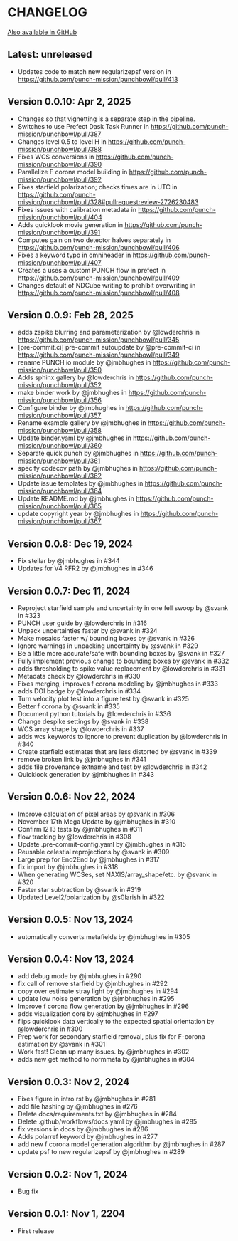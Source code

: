 # CHANGELOG

[Also available in GitHub](https://github.com/punch-mission/punchbowl/releases)

## Latest: unreleased

- Updates code to match new regularizepsf version in https://github.com/punch-mission/punchbowl/pull/413

## Version 0.0.10: Apr 2, 2025

- Changes so that vignetting is a separate step in the pipeline.
- Switches to use Prefect Dask Task Runner in https://github.com/punch-mission/punchbowl/pull/387
- Changes level 0.5 to level H in https://github.com/punch-mission/punchbowl/pull/388
- Fixes WCS conversions in https://github.com/punch-mission/punchbowl/pull/390
- Parallelize F corona model building in https://github.com/punch-mission/punchbowl/pull/392
- Fixes starfield polarization; checks times are in UTC in https://github.com/punch-mission/punchbowl/pull/328#pullrequestreview-2726230483
- Fixes issues with calibration metadata in https://github.com/punch-mission/punchbowl/pull/404
- Adds quicklook movie generation in https://github.com/punch-mission/punchbowl/pull/391
- Computes gain on two detector halves separately in https://github.com/punch-mission/punchbowl/pull/406
- Fixes a keyword typo in omniheader in https://github.com/punch-mission/punchbowl/pull/407
- Creates a uses a custom PUNCH flow in prefect in https://github.com/punch-mission/punchbowl/pull/409
- Changes default of NDCube writing to prohibit overwriting in https://github.com/punch-mission/punchbowl/pull/408

## Version 0.0.9: Feb 28, 2025

* adds zspike blurring and parameterization by @lowderchris in https://github.com/punch-mission/punchbowl/pull/345
* [pre-commit.ci] pre-commit autoupdate by @pre-commit-ci in https://github.com/punch-mission/punchbowl/pull/349
* rename PUNCH io module by @jmbhughes in https://github.com/punch-mission/punchbowl/pull/350
* Adds sphinx gallery by @lowderchris in https://github.com/punch-mission/punchbowl/pull/352
* make binder work by @jmbhughes in https://github.com/punch-mission/punchbowl/pull/356
* Configure binder by @jmbhughes in https://github.com/punch-mission/punchbowl/pull/357
* Rename example gallery by @jmbhughes in https://github.com/punch-mission/punchbowl/pull/358
* Update binder.yaml by @jmbhughes in https://github.com/punch-mission/punchbowl/pull/360
* Separate quick punch by @jmbhughes in https://github.com/punch-mission/punchbowl/pull/361
* specify codecov path by @jmbhughes in https://github.com/punch-mission/punchbowl/pull/362
* Update issue templates by @jmbhughes in https://github.com/punch-mission/punchbowl/pull/364
* Update README.md by @jmbhughes in https://github.com/punch-mission/punchbowl/pull/365
* update copyright year by @jmbhughes in https://github.com/punch-mission/punchbowl/pull/367

## Version 0.0.8: Dec 19, 2024

- Fix stellar by @jmbhughes in #344
- Updates for V4 RFR2 by @jmbhughes in #346

## Version 0.0.7: Dec 11, 2024

- Reproject starfield sample and uncertainty in one fell swoop by @svank in #323
- PUNCH user guide by @lowderchris in #316
- Unpack uncertainties faster by @svank in #324
- Make mosaics faster w/ bounding boxes by @svank in #326
- Ignore warnings in unpacking uncertainty by @svank in #329
- Be a little more accurate/safe with bounding boxes by @svank in #327
- Fully implement previous change to bounding boxes by @svank in #332
- adds thresholding to spike value replacement by @lowderchris in #331
- Metadata check by @lowderchris in #330
- Fixes merging, improves f corona modeling by @jmbhughes in #333
- adds DOI badge by @lowderchris in #334
- Turn velocity plot test into a figure test by @svank in #325
- Better f corona by @svank in #335
- Document python tutorials by @lowderchris in #336
- Change despike settings by @svank in #338
- WCS array shape by @lowderchris in #337
- adds wcs keywords to ignore to prevent duplication by @lowderchris in #340
- Create starfield estimates that are less distorted by @svank in #339
- remove broken link by @jmbhughes in #341
- adds file provenance extname and test by @lowderchris in #342
- Quicklook generation by @jmbhughes in #343

## Version 0.0.6: Nov 22, 2024

- Improve calculation of pixel areas by @svank in #306
- November 17th Mega Update by @jmbhughes in #310
- Confirm l2 l3 tests by @jmbhughes in #311
- flow tracking by @lowderchris in #308
- Update .pre-commit-config.yaml by @jmbhughes in #315
- Reusable celestial reprojections by @svank in #309
- Large prep for End2End by @jmbhughes in #317
- fix import by @jmbhughes in #318
- When generating WCSes, set NAXIS/array_shape/etc. by @svank in #320
- Faster star subtraction by @svank in #319
- Updated Level2/polarization by @s0larish in #322

## Version 0.0.5: Nov 13, 2024

- automatically converts metafields by @jmbhughes in #305

## Version 0.0.4: Nov 13, 2024

- add debug mode by @jmbhughes in #290
- fix call of remove starfield by @jmbhughes in #292
- copy over estimate stray light by @jmbhughes in #294
- update low noise generation by @jmbhughes in #295
- Improve f corona flow generation by @jmbhughes in #296
- adds visualization core by @jmbhughes in #297
- flips quicklook data vertically to the expected spatial orientation by @lowderchris in #300
- Prep work for secondary starfield removal, plus fix for F-corona estimation by @svank in #301
- Work fast! Clean up many issues. by @jmbhughes in #302
- adds new get method to normmeta by @jmbhughes in #304

## Version 0.0.3: Nov 2, 2024

- Fixes figure in intro.rst by @jmbhughes in #281
- add file hashing by @jmbhughes in #276
- Delete docs/requirements.txt by @jmbhughes in #284
- Delete .github/workflows/docs.yaml by @jmbhughes in #285
- fix versions in docs by @jmbhughes in #286
- Adds polarref keyword by @jmbhughes in #277
- add new f corona model generation algorithm by @jmbhughes in #287
- update psf to new regularizepsf by @jmbhughes in #289

## Version 0.0.2: Nov 1, 2024

- Bug fix

## Version 0.0.1: Nov 1, 2204

- First release
